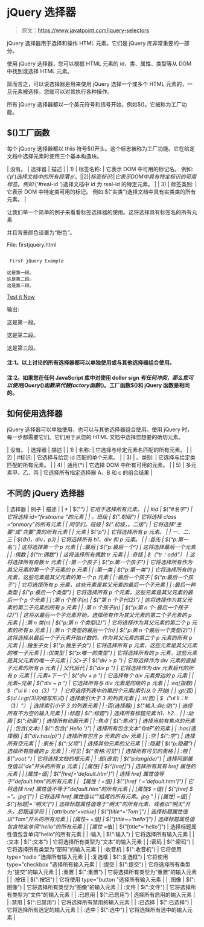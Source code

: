 # jQuery 选择器

> 原文：<https://www.javatpoint.com/jquery-selectors>

jQuery 选择器用于选择和操作 HTML 元素。它们是 jQuery 库非常重要的一部分。

使用 jQuery 选择器，您可以根据 HTML 元素的 id、类、属性、类型等从 DOM 中找到或选择 HTML 元素。

简而言之，可以说选择器是用来使用 jQuery 选择一个或多个 HTML 元素的，一旦元素被选择，您就可以对其执行各种操作。

所有 jQuery 选择器都以一个美元符号和括号开始，例如$()。它被称为工厂功能。

## $()工厂函数

每个 jQuery 选择器都以 thiis 符号$()开头。这个标志被称为工厂功能。它在给定文档中选择元素时使用三个基本构造块。

| 没有。 | 选择器 | 描述 |
| 1) | 标签名称: | 它表示 DOM 中可用的标记名。
例如:$('p ')选择文档中的所有段落' p '。 |
| 2) | 标签标识: | 它表示 DOM 中具有特定标识的可用标签。
例如:$('#real-id ')选择文档中 id 为 real-id 的特定元素。 |
| 3) | 标签类别: | 它表示 DOM 中特定类可用的标记。
例如:$(“实类”)选择文档中具有实类类的所有元素。 |

让我们举一个简单的例子来看看标签选择器的使用。这将选择具有标签名的所有元素

并且背景颜色设置为“粉色”。

File: firstjquery.html

```

 First jQuery Example

这是第一段。
这是第二段。
这是第三段。

```

[Test it Now](https://www.javatpoint.com/oprweb/test.jsp?filename=jquerytut1)

输出:

这是第一段。

这是第二段。

这是第三段。

#### 注:1。以上讨论的所有选择器都可以单独使用或与其他选择器组合使用。

#### 注:2。如果您在任何 JavaScript 库中对使用 dollor sign $有任何冲突，那么您可以使用 jQuery()函数来代替 factory 函数$()。工厂函数$()和 jQuery 函数是相同的。

## 如何使用选择器

jQuery 选择器可以单独使用，也可以与其他选择器组合使用。使用 jQuery 时，每一步都需要它们。它们用于从您的 HTML 文档中选择您想要的确切元素。

| 没有。 | 选择器 | 描述 |
| 1) | 名称: | 它选择与给定元素名匹配的所有元素。 |
| 2) | #标识: | 它选择与给定 id 匹配的单个元素。 |
| 3) | 。类别: | 它选择与给定类匹配的所有元素。 |
| 4) | 通用(*) | 它选择 DOM 中所有可用的元素。 |
| 5) | 多元素甲、乙、丙 | 它选择所有指定选择器 A、B 和 c 的组合结果 |

## 不同的 jQuery 选择器

| 选择器 | 例子 | 描述 |
| * | $("*") | 它用于选择所有元素。 |
| #id | $(“#名字”) | 它将选择 id="firstname "的元素 |
| 。班级 | $(".初级”) | 它将选择 class =“primary”的所有元素 |
| 同学们。班级 | $(".初级，。二级”) | 它将选择“主要”或“次要”类的所有元素 |
| 元素 | $(“p”) | 它将选择所有 p 元素。 |
| 一、二、三 | $(《h1，div，p》) | 它将选择所有 h1、div 和 p 元素。 |
| :首先 | $(“p:第一名”) | 这将选择第一个 p 元素 |
| :最后 | $(“p:最后一个”) | 这将选择最后一个元素 |
| :偶数 | $(“tr:偶数”) | 这将选择所有偶数 tr 元素 |
| :奇怪 | $（"tr：odd"） | 这将选择所有奇数 tr 元素 |
| :第一个孩子 | $(“p:第一个孩子”) | 它将选择所有作为其父元素的第一个子元素的 p 元素 |
| :第一类 | $(“p:第一类”) | 它将选择所有的 p 元素，这些元素是其父元素的第一个 p 元素 |
| :最后一个孩子 | $(“p:最后一个孩子”) | 它将选择所有 p 元素，这些元素是其父元素的最后一个子元素 |
| :最后一种类型 | $(“p:最后一个类型”) | 它将选择所有 p 个元素，这些元素是其父元素的最后一个 p 个元素 |
| :第 n 个孩子(n) | $(“第 n 个子代(2)”) | 这将选择作为其父元素的第二子元素的所有 p 元素 |
| :第 n 个孩子(n) | $(“p:第 n 个-最后一个孩子(2)”) | 这将从最后一个子元素开始，选择所有作为其父元素的第二个子元素的 p 元素 |
| :第 n 类(n) | $(“p:第 n 个类型(2)”) | 它将选择作为其父元素的第二个 p 元素的所有 p 元素 |
| :第 n 个类型的最后一个(n) | $(“p:第 n 个最后一个类型(2)”) | 这将选择从最后一个子元素开始计数的、作为其父元素的第二个 p 元素的所有 p 元素 |
| :独生子女 | $(“p:独生子女”) | 它将选择所有 p 元素，这些元素是其父元素的唯一子元素 |
| :仅类型 | $(“p:唯一的类型”) | 它将选择所有的 p 元素，这些元素是其父元素的唯一子元素 |
| 父>子 | $("div > p ") | 它将选择作为 div 元素的直接子元素的所有 p 元素 |
| 父代后代 | $("div p ") | 它将选择作为 div 元素后代的所有 p 元素 |
| 元素+下一个 | $("div + p ") | 它选择每个 div 元素旁边的 p 元素 |
| 元素~兄弟 | $("div ~ p ") | 它选择所有与 div 元素是同级的 p 元素 |
| :eq(指数) | $（"ul li：eq（3）"） | 它将选择列表中的第四个元素(索引从 0 开始) |
| :gt(否) | $(ul Li:gt(3)的缩写形式) | 选择索引大于 3 的列表元素 |
| :lt(否) | $（"ul li：lt（3）"） | 选择索引小于 3 的列表元素 |
| :否(选择器) | $(“输入:非(:空)”) | 选择所有不为空的输入元素 |
| :标题 | $(":标题") | 选择所有标题元素 h1、h2... |
| :动画 | $(“:动画”) | 选择所有动画元素 |
| :焦点 | $(“:焦点”) | 选择当前有焦点的元素 |
| :包含(文本) | $(":包含(' Hello ')") | 选择所有包含文本“你好”的元素 |
| :has(选择器) | $(“div:has(p)”) | 选择所有包含 p 元素的 div 元素 |
| :空 | $(“:空”) | 选择所有空元素 |
| :家长 | $(“:父项”) | 选择其他元素的父元素 |
| :隐藏 | $(“p:隐藏”) | 选择所有隐藏的 p 元素 |
| :可见 | $(“表格:可见”) | 选择所有可见的表格 |
| :根 | $(":root ") | 它将选择文档的根元素 |
| :郎(语言) | $(“p:lang(de)”) | 选择阿郎属性值以“de”开头的所有 p 元素 |
| [属性] | $(“[href]”) | 选择所有具有 href 属性的元素 |
| [属性=值] | $("[href='default.htm']") | 选择 href 属性值等于“default.htm”的所有元素 |
| 【属性！=值] | $(“[href！='default.htm']") | 它将选择 href 属性值不等于“default.htm”的所有元素 |
| [属性$ =值] | $(“[href $ =”。jpg']”) | 它将选择 href 属性值以“”结尾的所有元素。jpg " |
| [属性&#124; =值] | $("[标题&#124;= '明天']") | 选择标题属性值等于“明天”的所有元素，或者以“明天”开头，后跟连字符 |
| [attribute^=value] | $("[title^='Tom']”) | 选择标题属性值以“Tom”开头的所有元素 |
| [属性~ =值] | $("[title~='hello']") | 选择标题属性值包含特定单词“hello”的所有元素 |
| [属性* =值] | $("[title*='hello']") | 选择标题属性值包含单词“hello”的所有元素 |
| :输入 | $(“:输入”) | 它将选择所有输入元素 |
| :文本 | $(":文本") | 它将选择所有类型为“文本”的输入元素 |
| :密码 | $(“:密码”) | 它将选择所有类型为“密码”的输入元素 |
| :收音机 | $(":收音机") | 它将使用 type="radio "选择所有输入元素 |
| :复选框 | $(“:复选框”) | 它将使用 type="checkbox "选择所有输入元素 |
| :提交 | $(":提交") | 它将选择所有类型为“提交”的输入元素 |
| :重置 | $(":重置") | 它将选择所有类型为“重置”的输入元素 |
| :按钮 | $(":按钮") | 它将使用 type="button "选择所有输入元素 |
| :图像 | $(":图像") | 它将选择所有类型为“图像”的输入元素 |
| :文件 | $(":文件") | 它将选择所有类型为“文件”的输入元素 |
| :已启用 | $(“:已启用”) | 选择所有启用的输入元素 |
| :禁用 | $(“:已禁用”) | 它将选择所有禁用的输入元素 |
| :已选择 | $(“:已选择”) | 它将选择所有选定的输入元素 |
| :选中 | $(“:选中”) | 它将选择所有选中的输入元素 |